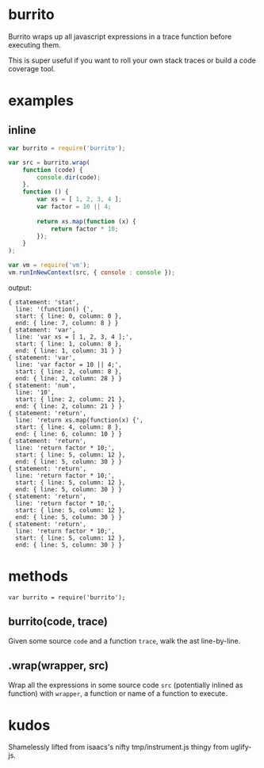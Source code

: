 burrito
=======

Burrito wraps up all javascript expressions in a trace function before executing
them.

This is super useful if you want to roll your own stack traces or build a code
coverage tool.

examples
========

inline
------

````javascript
var burrito = require('burrito');

var src = burrito.wrap(
    function (code) {
        console.dir(code);
    },
    function () {
        var xs = [ 1, 2, 3, 4 ];
        var factor = 10 || 4;
        
        return xs.map(function (x) {
            return factor * 10;
        });
    }
);

var vm = require('vm');
vm.runInNewContext(src, { console : console });
````

output:

    { statement: 'stat',
      line: '(function() {',
      start: { line: 0, column: 0 },
      end: { line: 7, column: 8 } }
    { statement: 'var',
      line: 'var xs = [ 1, 2, 3, 4 ];',
      start: { line: 1, column: 8 },
      end: { line: 1, column: 31 } }
    { statement: 'var',
      line: 'var factor = 10 || 4;',
      start: { line: 2, column: 8 },
      end: { line: 2, column: 28 } }
    { statement: 'num',
      line: '10',
      start: { line: 2, column: 21 },
      end: { line: 2, column: 21 } }
    { statement: 'return',
      line: 'return xs.map(function(x) {',
      start: { line: 4, column: 8 },
      end: { line: 6, column: 10 } }
    { statement: 'return',
      line: 'return factor * 10;',
      start: { line: 5, column: 12 },
      end: { line: 5, column: 30 } }
    { statement: 'return',
      line: 'return factor * 10;',
      start: { line: 5, column: 12 },
      end: { line: 5, column: 30 } }
    { statement: 'return',
      line: 'return factor * 10;',
      start: { line: 5, column: 12 },
      end: { line: 5, column: 30 } }
    { statement: 'return',
      line: 'return factor * 10;',
      start: { line: 5, column: 12 },
      end: { line: 5, column: 30 } }

methods
=======

    var burrito = require('burrito');

burrito(code, trace)
--------------------

Given some source `code` and a function `trace`, walk the ast line-by-line.

.wrap(wrapper, src)
-------------------

Wrap all the expressions in some source code `src` (potentially inlined as
function) with `wrapper`, a function or name of a function to execute.

kudos
=====

Shamelessly lifted from isaacs's nifty tmp/instrument.js thingy from uglify-js.
